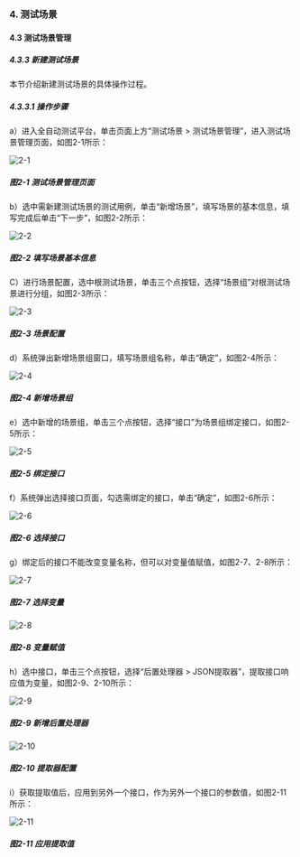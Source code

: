 ### 4. 测试场景

#### 4.3 测试场景管理 

##### 4.3.3 新建测试场景

本节介绍新建测试场景的具体操作过程。

##### 4.3.3.1 操作步骤

a）进入全自动测试平台，单击页面上方“测试场景 > 测试场景管理”，进入测试场景管理页面，如图2-1所示：

![2-1](https://www.feisuanyz.com/fstest/cscj/cscjmanage/2.png)

##### 图2-1 测试场景管理页面

b）选中需新建测试场景的测试用例，单击“新增场景”，填写场景的基本信息，填写完成后单击“下一步”，如图2-2所示：

![2-2](https://www.feisuanyz.com/fstest/cscj/cscjmanage/2_2.png)

##### 图2-2 填写场景基本信息

C）进行场景配置，选中根测试场景，单击三个点按钮，选择“场景组”对根测试场景进行分组，如图2-3所示：

![2-3](https://www.feisuanyz.com/fstest/cscj/cscjmanage/2_3.png)

##### 图2-3 场景配置

d）系统弹出新增场景组窗口，填写场景组名称，单击“确定”，如图2-4所示：

![2-4](https://www.feisuanyz.com/fstest/cscj/cscjmanage/2_5.png)

##### 图2-4 新增场景组

e）选中新增的场景组，单击三个点按钮，选择“接口”为场景组绑定接口，如图2-5所示：

![2-5](https://www.feisuanyz.com/fstest/cscj/cscjmanage/2_6.png)

##### 图2-5 绑定接口

f）系统弹出选择接口页面，勾选需绑定的接口，单击“确定”，如图2-6所示：

![2-6](https://www.feisuanyz.com/fstest/cscj/cscjmanage/6.png)

##### 图2-6 选择接口

g）绑定后的接口不能改变变量名称，但可以对变量值赋值，如图2-7、2-8所示：

![2-7](https://www.feisuanyz.com/fstest/cscj/cscjmanage/2_8.png)

##### 图2-7 选择变量

![2-8](https://www.feisuanyz.com/fstest/cscj/cscjmanage/2_9.png)

##### 图2-8 变量赋值

h）选中接口，单击三个点按钮，选择“后置处理器 > JSON提取器”，提取接口响应值为变量，如图2-9、2-10所示：

![2-9](https://www.feisuanyz.com/fstest/cscj/cscjmanage/2_10.png)

##### 图2-9 新增后置处理器

![2-10](https://www.feisuanyz.com/fstest/cscj/cscjmanage/9.png)

##### 图2-10 提取器配置

i）获取提取值后，应用到另外一个接口，作为另外一个接口的参数值，如图2-11所示：

![2-11](https://www.feisuanyz.com/fstest/cscj/cscjmanage/10.png)

##### 图2-11 应用提取值
